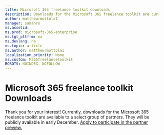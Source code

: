 ```yaml
---
title: Microsoft 365 freelance toolkit downloads 
description: Downloads for the Microsoft 365 freelance toolkit are currently only available to select customers.
author: matthewrmottola1
manager: samanro
ms.assetid: 
ms.prod: microsoft-365-enterprise
ms.tgt_pltfrm: na
ms.devlang: na
ms.topic: article
ms.author: matthewrmottola1
localization_priority: None 
ms.custom: M365freelancetoolkit
ROBOTS: NOINDEX, NOFOLLOW
---
```

Microsoft 365 freelance toolkit Downloads
=========================================

Thank you for your interest! Currently, downloads for the Microsoft 365 freelance toolkit are available to a select group of partners. They will be publicly available in early December. [Apply to participate in the partner preview.](https://forms.office.com/Pages/ResponsePage.aspx?id=v4j5cvGGr0GRqy180BHbRyFR4rWSfFFLorGIaWbYznpUQU1LUDJCQUE0T1BIUFdFRlIwWUg3N1BXTy4u)
